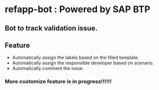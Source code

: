 # refapp-bot : Powered by SAP BTP 

## Bot to track validation issue.

## Feature

- Automatically assign the labels based on the filled template.
- Automatically assign the responsible developer based on scenario.
- Automatically comment the issue. 

### More customize feature is in progress!!!!!!
